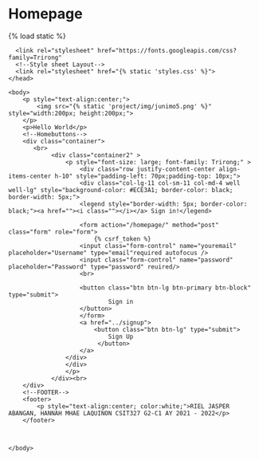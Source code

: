 # Homepage
{% load static %}
<!DOCTYPE html>

<html lang="en">
	<!--HEADER-->
	<head>
	  <title>Automate Food Service</title>
	  <meta charset="utf-8">
	  <meta name="viewport" content="width=device-width, initial-scale=1">
		
      <link rel="stylesheet" href="https://fonts.googleapis.com/css?family=Trirong"
	  <!--Style sheet Layout-->
	  <link rel="stylesheet" href="{% static 'styles.css' %}">
	</head>
	
	<body>
        <p style="text-align:center;">
            <img src="{% static 'project/img/junimo5.png' %}" style="width:200px; height:200px;">
        </p>
        <p>Hello World</p>
        <!--Homebuttons-->
		<div class="container">
           <br>
                <div class="container2" >
                    <p style="font-size: large; font-family: Trirong;" >
                        <div class="row justify-content-center align-items-center h-10" style="padding-left: 70px;padding-top: 10px;">
                        <div class="col-lg-11 col-sm-11 col-md-4 well well-lg" style="background-color: #ECE3A1; border-color: black; border-width: 5px;">
                        <legend style="border-width: 5px; border-color: black;"><a href=""><i class=""></i></a> Sign in!</legend>
                        
                        <form action="/homepage/" method="post" class="form" role="form">
                            {% csrf_token %}
                        <input class="form-control" name="youremail" placeholder="Username" type="email"required autofocus />
                        <input class="form-control" name="password" placeholder="Password" type="password" reuired/>
                        <br>
                         
                        <button class="btn btn-lg btn-primary btn-block" type="submit">
                                Sign in
                        </button>        
                        </form>
                        <a href="../signup">
                            <button class="btn btn-lg" type="submit">
                                Sign Up
                             </button>
                        </a>
                    </div>
                    </div>
                    </p>
                </div><br>
        </div>
		<!--FOOTER-->
		<footer>
			<p style="text-align:center; color:white;">RIEL JASPER ABANGAN, HANNAH MHAE LAQUINON CSIT327 G2-C1 AY 2021 - 2022</p>
		</footer>
		
	
	
	</body>


</html>
